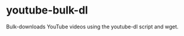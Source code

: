 youtube-bulk-dl
===============

Bulk-downloads YouTube videos using the youtube-dl script and wget.
